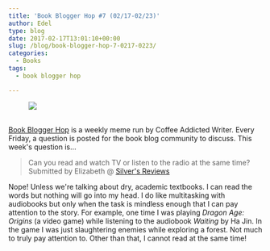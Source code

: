 ```yaml
---
title: 'Book Blogger Hop #7 (02/17-02/23)'
author: Edel
type: blog
date: 2017-02-17T13:01:10+00:00
slug: /blog/book-blogger-hop-7-0217-0223/
categories:
  - Books
tags:
  - book blogger hop

---
```

<figure><a rel="_nofollow" href="http://www.coffeeaddictedwriter.com/p/blog-page.html"><img src="https://i1.wp.com/3.bp.blogspot.com/-2bKizvp-A9w/WEjGAM4OjJI/AAAAAAAAV50/nU3xHQNtvSQQ8dRsB8OueG061E99KPrYACLcB/s1600/Book%2BBlogger%2BHop%2B%2528Final%2529.png?w=663&#038;ssl=1" data-recalc-dims="1" /></a></figure> 

<a rel="_nofollow" href="http://www.coffeeaddictedwriter.com/p/blog-page.html"></a>

<a rel="_nofollow" href="http://www.coffeeaddictedwriter.com/p/blog-page.html"><br /> </a><a rel="_nofollow" href="http://www.coffeeaddictedwriter.com/p/blog-page.html">Book Blogger Hop</a> is a weekly meme run by Coffee Addicted Writer. Every Friday, a question is posted for the book blog community to discuss. This week's question is&#8230;

> Can you read and watch TV or listen to the radio at the same time? Submitted by Elizabeth @ [Silver's Reviews]()

Nope! Unless we're talking about dry, academic textbooks. I can read the words but nothing will go into my head. I do like multitasking with audiobooks but only when the task is mindless enough that I can pay attention to the story. For example, one time I was playing _Dragon Age: Origins_ (a video game) while listening to the audiobook _Waiting_ by Ha Jin. In the game I was just slaughtering enemies while exploring a forest. Not much to truly pay attention to. Other than that, I cannot read at the same time!